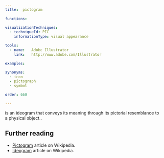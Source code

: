 ```yaml
---
title:  pictogram
  
functions:

visualizationTechniques:
  - techniqueId: PIC
    informationType: visual appearance

tools:
  - name:   Adobe Illustrator
    link:   http://www.adobe.com/Illustrator

examples:

synonyms: 
  - icon
  - pictograph
  - symbol

order: 660

---
```


is an ideogram that conveys its meaning through its pictorial resemblance to a physical object..

[//]: # (Pictogram as a separate visualization method)

[//]: # (Mention AIGA, national park services, road signs collections)

<!--more-->

## Further reading
- [Pictogram](https://en.wikipedia.org/wiki/Pictogram) article on Wikipedia.
- [Ideogram](https://en.wikipedia.org/wiki/Ideogram) article on Wikipedia.
